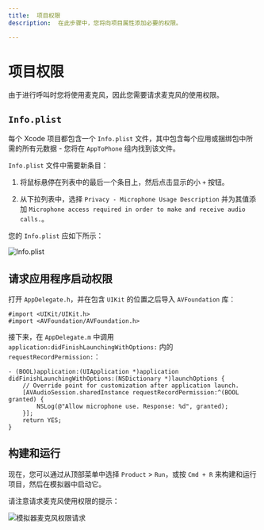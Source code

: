 ```yaml
---
title:  项目权限
description:  在此步骤中，您将向项目属性添加必要的权限。

---
```


项目权限
====

由于进行呼叫时您将使用麦克风，因此您需要请求麦克风的使用权限。

`Info.plist`
------------

每个 Xcode 项目都包含一个 `Info.plist` 文件，其中包含每个应用或捆绑包中所需的所有元数据 - 您将在 `AppToPhone` 组内找到该文件。

`Info.plist` 文件中需要新条目：

1. 将鼠标悬停在列表中的最后一个条目上，然后点击显示的小 `+` 按钮。

2. 从下拉列表中，选择 `Privacy - Microphone Usage Description` 并为其值添加 `Microphone access required in order to make and receive audio calls.`。

您的 `Info.plist` 应如下所示：

![Info.plist](/images/client-sdk/ios-voice/Xcode-permissions.jpg)

请求应用程序启动权限
----------

打开 `AppDelegate.h`，并在包含 `UIKit` 的位置之后导入 `AVFoundation` 库：

```objective_c
#import <UIKit/UIKit.h>
#import <AVFoundation/AVFoundation.h>
```

接下来，在 `AppDelegate.m` 中调用 `application:didFinishLaunchingWithOptions:` 内的 `requestRecordPermission:`：

```objective_c
- (BOOL)application:(UIApplication *)application didFinishLaunchingWithOptions:(NSDictionary *)launchOptions {
    // Override point for customization after application launch.
    [AVAudioSession.sharedInstance requestRecordPermission:^(BOOL granted) {
        NSLog(@"Allow microphone use. Response: %d", granted);
    }];
    return YES;
}
```

构建和运行
-----

现在，您可以通过从顶部菜单中选择 `Product` > `Run`，或按 `Cmd + R` 来构建和运行项目，然后在模拟器中启动它。

请注意请求麦克风使用权限的提示：

![模拟器麦克风权限请求](/images/client-sdk/ios-voice/Simulator-microphone-permission-ask.jpg)

